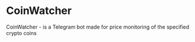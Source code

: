 # CoinWatcher
CoinWatcher - is a Telegram bot made for price monitoring of the specified crypto coins
